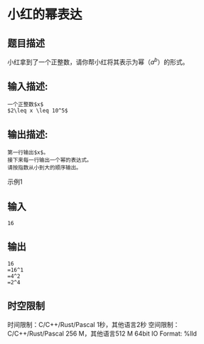 # 小红的幂表达

## 题目描述

小红拿到了一个正整数，请你帮小红将其表示为幂（$a^b$）的形式。

## 输入描述:
    
    
    一个正整数$x$  
    $2\leq x \leq 10^5$

## 输出描述:
    
    
    第一行输出$x$。  
    接下来每一行输出一个幂的表达式。  
    请按指数从小到大的顺序输出。

示例1 

## 输入
    
    
    16

## 输出
    
    
    16
    =16^1
    =4^2
    =2^4


## 时空限制

时间限制：C/C++/Rust/Pascal 1秒，其他语言2秒
空间限制：C/C++/Rust/Pascal 256 M，其他语言512 M
64bit IO Format: %lld